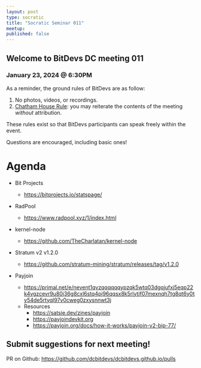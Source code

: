 ```yaml
---
layout: post
type: socratic
title: "Socratic Seminar 011"
meetup: 
published: false
---
```


## Welcome to BitDevs DC meeting 011


### January 23, 2024 @ 6:30PM

As a reminder, the ground rules of BitDevs are as follow:

1. No photos, videos, or recordings.
2. [Chatham House Rule](https://en.wikipedia.org/wiki/Chatham_House_Rule): you may
   reiterate the contents of the meeting *without* attribution.

These rules exist so that BitDevs participants can speak freely
within the event.

Questions are encouraged, including basic ones!

# Agenda

- Bit Projects
  - <https://bitprojects.io/statspage/>

- RadPool
  - <https://www.radpool.xyz/1/index.html>

- kernel-node
  - <https://github.com/TheCharlatan/kernel-node>

- Stratum v2 v1.2.0
  - <https://github.com/stratum-mining/stratum/releases/tag/v1.2.0>

- Payjoin
  - <https://primal.net/e/nevent1qvzqqqqqqypzqk5wtq03dgqjufxj5eqp22k4vgzcevr9u80j36g8cxl6stq4pj96qqsx8k5rlytjf07mexnqh7tg8qt6y0ty54de5rtyql97v0cweg0zxysnnwt3j>
  - Resources
    - <https://satsie.dev/zines/payjoin>
    - <https://payjoindevkit.org>
    - <https://payjoin.org/docs/how-it-works/payjoin-v2-bip-77/>

## Submit suggestions for next meeting!

PR on Github: https://github.com/dcbitdevs/dcbitdevs.github.io/pulls
